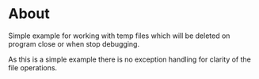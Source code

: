 ﻿# About 

Simple example for working with temp files which will be deleted on program close or when stop debugging. 

As this is a simple example there is no exception handling for clarity of the file operations.